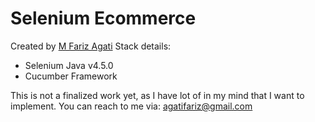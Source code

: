 # Selenium Ecommerce
Created by <a href="https://bit.ly/inFarizAgati">M Fariz Agati</a>
Stack details:
- Selenium Java v4.5.0
- Cucumber Framework

This is not a finalized work yet, as I have lot of in my mind that I want to implement.
You can reach to me via: agatifariz@gmail.com

